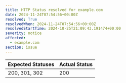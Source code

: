 ```yaml
---
title: HTTP Status resolved for example.com
date: 2024-11-24T07:54:56+00:00Z
resolved: True
resolvedWhen: 2024-11-24T07:54:56+00:00Z
resolvedStartTime: 2024-10-25T21:09:43.191474+00:00
severity: notice
affected:
  - example.com
section: issue
---
```


| Expected Statuses | Actual Status  |
|-------------------|----------------|
| 200, 301, 302 | 200 |
